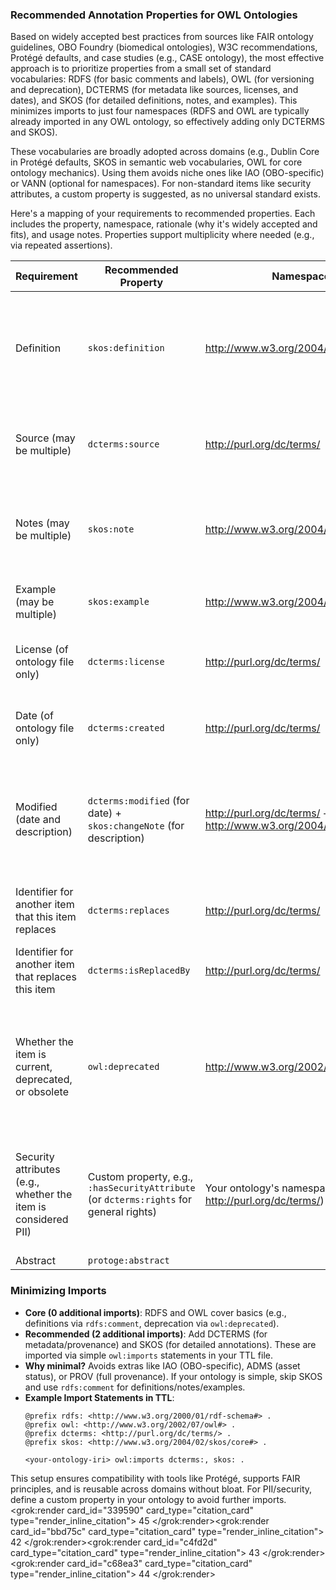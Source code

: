 ### Recommended Annotation Properties for OWL Ontologies

Based on widely accepted best practices from sources like FAIR ontology guidelines, OBO Foundry (biomedical ontologies), W3C recommendations, Protégé defaults, and case studies (e.g., CASE ontology), the most effective approach is to prioritize properties from a small set of standard vocabularies: RDFS (for basic comments and labels), OWL (for versioning and deprecation), DCTERMS (for metadata like sources, licenses, and dates), and SKOS (for detailed definitions, notes, and examples). This minimizes imports to just four namespaces (RDFS and OWL are typically already imported in any OWL ontology, so effectively adding only DCTERMS and SKOS).

These vocabularies are broadly adopted across domains (e.g., Dublin Core in Protégé defaults, SKOS in semantic web vocabularies, OWL for core ontology mechanics). Using them avoids niche ones like IAO (OBO-specific) or VANN (optional for namespaces). For non-standard items like security attributes, a custom property is suggested, as no universal standard exists.

Here's a mapping of your requirements to recommended properties. Each includes the property, namespace, rationale (why it's widely accepted and fits), and usage notes. Properties support multiplicity where needed (e.g., via repeated assertions).

| Requirement | Recommended Property | Namespace | Rationale and Usage Notes |
|-------------|----------------------|-----------|---------------------------|
| Definition | `skos:definition` | http://www.w3.org/2004/02/skos/core# | More precise than `rdfs:comment` for formal definitions; widely used in SKOS-based vocabularies and ontologies like CASE. Use one per language if multilingual. Fall back to `rdfs:comment` (http://www.w3.org/2000/01/rdf-schema#) if minimizing SKOS import. |
| Source (may be multiple) | `dcterms:source` | http://purl.org/dc/terms/ | Standard for citing origins or references; repeatable for multiples. Common in FAIR guidelines and Dublin Core for provenance. Can point to URIs or literals. |
| Notes (may be multiple) | `skos:note` | http://www.w3.org/2004/02/skos/core# | General-purpose for annotations; repeatable. Subproperties like `skos:editorialNote` or `skos:historyNote` for specifics if needed. Widely adopted for flexible documentation in semantic web practices. |
| Example (may be multiple) | `skos:example` | http://www.w3.org/2004/02/skos/core# | Explicitly for illustrative examples; repeatable. Recommended in SKOS and FAIR practices for reusability. Can be literals or URIs to resources. |
| License (of ontology file only) | `dcterms:license` | http://purl.org/dc/terms/ | Standard for legal usage terms; points to a license URI (e.g., CC-BY). Used in ontology headers per FAIR and W3C best practices. Apply to the ontology IRI. |
| Date (of ontology file only) | `dcterms:created` | http://purl.org/dc/terms/ | For creation date; xsd:date datatype. Widely used in Dublin Core and Protégé. Alternative: `dcterms:date` for general dates. Apply to ontology IRI. |
| Modified (date and description) | `dcterms:modified` (for date) + `skos:changeNote` (for description) | http://purl.org/dc/terms/ + http://www.w3.org/2004/02/skos/core# | `dcterms:modified` is standard for last update (xsd:date); pair with repeatable `skos:changeNote` for descriptions. Aligns with FAIR versioning and SKOS for history. Use `owl:versionInfo` (http://www.w3.org/2002/07/owl#) for simple version strings if avoiding SKOS. |
| Identifier for another item that this item replaces | `dcterms:replaces` | http://purl.org/dc/terms/ | Points to the replaced item's URI. Standard in Dublin Core for succession; repeatable if needed. Common in ontology evolution practices. |
| Identifier for another item that replaces this item | `dcterms:isReplacedBy` | http://purl.org/dc/terms/ | Points to the replacing item's URI. Inverse of above; widely used for deprecation chains in FAIR and W3C guidelines. |
| Whether the item is current, deprecated, or obsolete | `owl:deprecated` | http://www.w3.org/2002/07/owl# | Boolean (true for deprecated/obsolete); core OWL feature for classes/properties. For finer status (e.g., "current" vs. "obsolete"), add `skos:note` or use `sw:term_status` (http://www.w3.org/2003/06/sw-vocab-status/ns#) with values like "stable" or "archaic"—but the latter adds another import, so prefer OWL + SKOS note for minimalism. |
| Security attributes (e.g., whether the item is considered PII) | Custom property, e.g., `:hasSecurityAttribute` (or `dcterms:rights` for general rights) | Your ontology's namespace (or http://purl.org/dc/terms/) | No universal standard; custom is common for domain-specific needs like PII flags. Use `dcterms:rights` for rights statements if it fits, as it's widely accepted in Dublin Core. Value could be a literal (e.g., "PII: true") or link to a security ontology if needed. |
|Abstract|`protoge:abstract`|||

### Minimizing Imports
- **Core (0 additional imports)**: RDFS and OWL cover basics (e.g., definitions via `rdfs:comment`, deprecation via `owl:deprecated`).
- **Recommended (2 additional imports)**: Add DCTERMS (for metadata/provenance) and SKOS (for detailed annotations). These are imported via simple `owl:imports` statements in your TTL file.
- **Why minimal?** Avoids extras like IAO (OBO-specific), ADMS (asset status), or PROV (full provenance). If your ontology is simple, skip SKOS and use `rdfs:comment` for definitions/notes/examples.
- **Example Import Statements in TTL**:
  ```
  @prefix rdfs: <http://www.w3.org/2000/01/rdf-schema#> .
  @prefix owl: <http://www.w3.org/2002/07/owl#> .
  @prefix dcterms: <http://purl.org/dc/terms/> .
  @prefix skos: <http://www.w3.org/2004/02/skos/core#> .
  
  <your-ontology-iri> owl:imports dcterms:, skos: .
  ```

This setup ensures compatibility with tools like Protégé, supports FAIR principles, and is reusable across domains without bloat. For PII/security, define a custom property in your ontology to avoid further imports.<grok:render card_id="339590" card_type="citation_card" type="render_inline_citation">
<argument name="citation_id">45</argument>
</grok:render><grok:render card_id="bbd75c" card_type="citation_card" type="render_inline_citation">
<argument name="citation_id">42</argument>
</grok:render><grok:render card_id="c4fd2d" card_type="citation_card" type="render_inline_citation">
<argument name="citation_id">43</argument>
</grok:render><grok:render card_id="c68ea3" card_type="citation_card" type="render_inline_citation">
<argument name="citation_id">44</argument>
</grok:render>